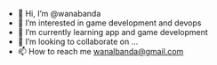 - 👋 Hi, I’m @wanabanda
- 👀 I’m interested in game development and devops
- 🌱 I’m currently learning app and game development
- 💞️ I’m looking to collaborate on ...
- 📫 How to reach me wanalbanda@gmail.com

<!---
wanabanda/wanabanda is a ✨ special ✨ repository because its `README.md` (this file) appears on your GitHub profile.
You can click the Preview link to take a look at your changes.
--->
